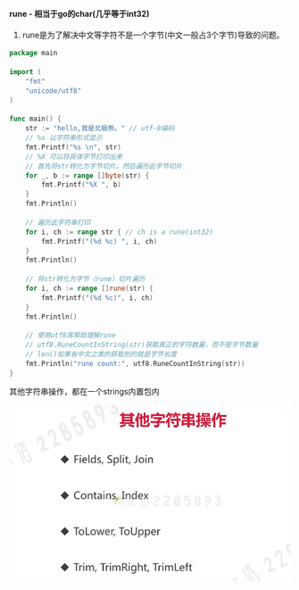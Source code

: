#### rune - 相当于go的char(几乎等于int32)

1. rune是为了解决中文等字符不是一个字节(中文一般占3个字节)导致的问题。

```go
package main

import (
	"fmt"
	"unicode/utf8"
)

func main() {
	str := "hello,我是北极熊。" // utf-8编码
	// %s 以字符串形式显示
	fmt.Printf("%s \n", str)
	// %X 可以将具体字节打印出来
	// 首先将str转化为字节切片，然后遍历此字节切片
	for _, b := range []byte(str) {
		fmt.Printf("%X ", b)
	}
	fmt.Println()

	// 遍历此字符串打印
	for i, ch := range str { // ch is a rune(int32)
		fmt.Printf("(%d %c) ", i, ch)
	}
	fmt.Println()

	// 将str转化为字节（rune）切片遍历
	for i, ch := range []rune(str) {
		fmt.Printf("(%d %c)", i, ch)
	}
	fmt.Println()

	// 使用utf8库帮助理解rune
	// utf8.RuneCountInString(str)获取真正的字符数量，而不是字节数量
	// len()如果有中文之类的获取到的就是字节长度
	fmt.Println("rune count:", utf8.RuneCountInString(str))
}

```

其他字符串操作，都在一个strings内置包内

![常用strings函数](image/常用strings函数.png)